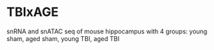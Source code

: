 # TBIxAGE
snRNA and snATAC seq of mouse hippocampus with 4 groups: young sham, aged sham, young TBI, aged TBI
